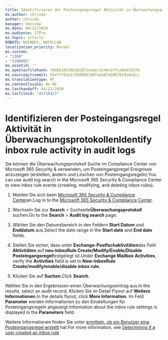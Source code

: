 ```yaml
---
title: Identifizieren der Posteingangsregel Aktivität in Überwachungsprotokollen
ms.author: chrisda
author: chrisda
manager: dansimp
ms.date: 04/21/2020
ms.audience: ITPro
ms.topic: article
ROBOTS: NOINDEX, NOFOLLOW
localization_priority: Normal
ms.custom:
- "1368"
- "3100005"
ms.assetid: ''
ms.openlocfilehash: f946510539b3d28f2ceeec1546cbffce8bd352fd
ms.sourcegitcommit: 55eff703a17e500681d8fa6a87eb067019ade3cc
ms.translationtype: MT
ms.contentlocale: de-DE
ms.lasthandoff: 04/22/2020
ms.locfileid: "43716423"
---
```

# <a name="identify-inbox-rule-activity-in-audit-logs"></a><span data-ttu-id="68939-102">Identifizieren der Posteingangsregel Aktivität in Überwachungsprotokollen</span><span class="sxs-lookup"><span data-stu-id="68939-102">Identify inbox rule activity in audit logs</span></span>

<span data-ttu-id="68939-103">Sie können die Überwachungsprotokoll Suche im Compliance Center von Microsoft 365 Security & verwenden, um Posteingangsregel Ereignisse anzuzeigen (erstellen, ändern und Löschen von Posteingangsregeln).</span><span class="sxs-lookup"><span data-stu-id="68939-103">You can use audit log search in the Microsoft 365 Security & Compliance Center to view inbox rule events (creating, modifying, and deleting inbox rules).</span></span>

1. <span data-ttu-id="68939-104">Melden Sie sich beim [Microsoft 365 Security & Compliance Center](https://protection.office.com/)an.</span><span class="sxs-lookup"><span data-stu-id="68939-104">Log in to the [Microsoft 365 Security & Compliance Center](https://protection.office.com/).</span></span>

2. <span data-ttu-id="68939-105">Wechseln Sie zur **Search** > Suchseite**Überwachungsprotokoll** suchen.</span><span class="sxs-lookup"><span data-stu-id="68939-105">Go to the **Search** > **Audit log search** page.</span></span>

3. <span data-ttu-id="68939-106">Wählen Sie den Datumsbereich in den Feldern **Start Datum** und **Enddatum** aus.</span><span class="sxs-lookup"><span data-stu-id="68939-106">Select the date range in the **Start date** and **End date** fields.</span></span>

4. <span data-ttu-id="68939-107">Stellen Sie sicher, dass unter **Exchange-Postfachaktivitäten**das Feld **Aktivitäten** auf **neu-InboxRule Create/Modify/Enable/Disable Posteingangsregel**festgelegt ist.</span><span class="sxs-lookup"><span data-stu-id="68939-107">Under **Exchange Mailbox Activities**, verify the **Activities** field is set to **New-InboxRule Create/modify/enable/disable inbox rule**.</span></span>

5. <span data-ttu-id="68939-108">Klicken Sie auf **Suchen**.</span><span class="sxs-lookup"><span data-stu-id="68939-108">Click **Search**.</span></span>

<span data-ttu-id="68939-109">Wählen Sie in den Ergebnissen einen Überwachungseintrag aus.</span><span class="sxs-lookup"><span data-stu-id="68939-109">In the results, select an audit record.</span></span> <span data-ttu-id="68939-110">Klicken Sie im Detail Flyout auf **Weitere Informationen**.</span><span class="sxs-lookup"><span data-stu-id="68939-110">In the details flyout, click **More Information**.</span></span> <span data-ttu-id="68939-111">Im Feld **Parameter** werden Informationen zu den Einstellungen für Posteingangsregeln angezeigt.</span><span class="sxs-lookup"><span data-stu-id="68939-111">Information about the inbox rule settings is displayed in the **Parameters** field.</span></span>

<span data-ttu-id="68939-112">Weitere Informationen finden Sie unter [ermitteln, ob ein Benutzer eine Posteingangsregel erstellt](https://docs.microsoft.com//office365/securitycompliance/auditing-troubleshooting-scenarios#determining-if-a-user-created-an-inbox-rule) hat.</span><span class="sxs-lookup"><span data-stu-id="68939-112">For more information, see [Determining if a user created an inbox rule](https://docs.microsoft.com//office365/securitycompliance/auditing-troubleshooting-scenarios#determining-if-a-user-created-an-inbox-rule)</span></span>
